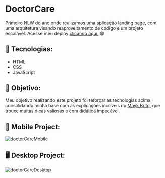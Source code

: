 # DoctorCare
Primeiro NLW do ano onde realizamos uma aplicação landing page, com uma arquitetura visando reaproveitamento de código e um projeto escalável.
Acesse meu deploy <a href= "https://leticiags.github.io/DoctorCare/">clicando aqui.</a> 😁

## 👾 Tecnologias:
- HTML
- CSS
- JavaScript

## 🎯 Objetivo: 
Meu objetivo realizando este projeto foi reforçar as tecnologias acima, consolidando minha base com as explicações incríveis do <a href= "https://www.linkedin.com/in/maykbrito/">Mayk Brito</a>, 
que trouxe muitas dicas valiosas e com didática impecável.

## 📱 Mobile Project:
![doctorCareMobile](https://user-images.githubusercontent.com/69720222/167513362-1f4c2927-2a64-42e8-8367-c06d8496527b.gif)

## 🖥 Desktop Project:
![doctorCareDesktop](https://user-images.githubusercontent.com/69720222/168158801-cffb40b9-2eb0-4243-ba2f-408da3c08124.gif)
